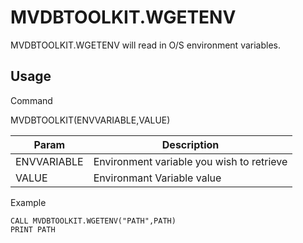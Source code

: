 # MVDBTOOLKIT.WGETENV

MVDBTOOLKIT.WGETENV will read in O/S environment variables.  

## Usage

Command

MVDBTOOLKIT(ENVVARIABLE,VALUE)

| Param | Description |
| ----  | ----------- |
| ENVVARIABLE | Environment variable you wish to retrieve |
| VALUE | Environmant Variable value |

Example

```BASIC
CALL MVDBTOOLKIT.WGETENV("PATH",PATH)
PRINT PATH

```

</PageFooter>


